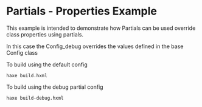 Partials - Properties Example
=================

This example is intended to demonstrate how Partials can be used override class
properties using partials.

In this case the Config_debug overrides the values defined in the base Config class

To build using the default config

	haxe build.hxml


To build using the debug partial config

	haxe build-debug.hxml
